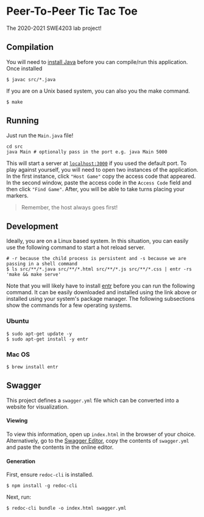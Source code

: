 # Peer-To-Peer Tic Tac Toe
The 2020-2021 SWE4203 lab project!

## Compilation
You will need to [install Java](https://www3.ntu.edu.sg/home/ehchua/programming/howto/JDK_Howto.html) before you can compile/run this application. Once installed

```
$ javac src/*.java
```

If you are on a Unix based system, you can also you the make command.
```
$ make
```

## Running
Just run the `Main.java` file!
```
cd src
java Main # optionally pass in the port e.g. java Main 5000
```

This will start a server at [`localhost:3000`](http://localhost:3000) if you used the default port. To play against yourself, you will need to open two instances of the application. In the first instance, click `"Host Game"` copy the access code that appeared. In the second window, paste the access code in the `Access Code` field and then click `"Find Game"`. After, you will be able to take turns placing your markers. 

> Remember, the host always goes first!

## Development
Ideally, you are on a Linux based system. In this situation, you can easily use the following command to start a hot reload server.
```
# -r because the child process is persistent and -s because we are passing in a shell command
$ ls src/**/*.java src/**/*.html src/**/*.js src/**/*.css | entr -rs 'make && make serve'
```

Note that you will likely have to install [entr](http://eradman.com/entrproject/) before you can run the following command. It can be easily downloaded and installed using the link above or installed using your system's package manager. The following subsections show the commands for a few operating systems.

### Ubuntu
```
$ sudo apt-get update -y
$ sudo apt-get install -y entr
```

### Mac OS
```
$ brew install entr
```

## Swagger
This project defines a `swagger.yml` file which can be converted into a website for visualization.

#### Viewing
To view this information, open up `index.html` in the browser of your choice. Alternatively, go to the [Swagger Editor](https://editor.swagger.io/), copy the contents of `swagger.yml` and paste the contents in the online editor.

#### Generation
First, ensure `redoc-cli` is installed.
```
$ npm install -g redoc-cli
```

Next, run:
```
$ redoc-cli bundle -o index.html swagger.yml
```
